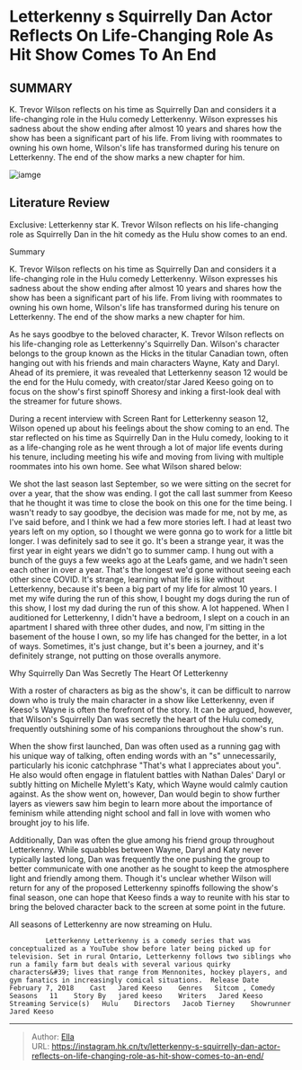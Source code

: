 # Letterkenny s Squirrelly Dan Actor Reflects On Life-Changing Role As Hit Show Comes To An End


## SUMMARY 



  K. Trevor Wilson reflects on his time as Squirrelly Dan and considers it a life-changing role in the Hulu comedy Letterkenny.   Wilson expresses his sadness about the show ending after almost 10 years and shares how the show has been a significant part of his life.   From living with roommates to owning his own home, Wilson&#39;s life has transformed during his tenure on Letterkenny. The end of the show marks a new chapter for him.  

![iamge]()

## Literature Review
Exclusive: Letterkenny star K. Trevor Wilson reflects on his life-changing role as Squirrelly Dan in the hit comedy as the Hulu show comes to an end.


Summary

  K. Trevor Wilson reflects on his time as Squirrelly Dan and considers it a life-changing role in the Hulu comedy Letterkenny.   Wilson expresses his sadness about the show ending after almost 10 years and shares how the show has been a significant part of his life.   From living with roommates to owning his own home, Wilson&#39;s life has transformed during his tenure on Letterkenny. The end of the show marks a new chapter for him.  





As he says goodbye to the beloved character, K. Trevor Wilson reflects on his life-changing role as Letterkenny&#39;s Squirrelly Dan. Wilson&#39;s character belongs to the group known as the Hicks in the titular Canadian town, often hanging out with his friends and main characters Wayne, Katy and Daryl. Ahead of its premiere, it was revealed that Letterkenny season 12 would be the end for the Hulu comedy, with creator/star Jared Keeso going on to focus on the show&#39;s first spinoff Shoresy and inking a first-look deal with the streamer for future shows.




During a recent interview with Screen Rant for Letterkenny season 12, Wilson opened up about his feelings about the show coming to an end. The star reflected on his time as Squirrelly Dan in the Hulu comedy, looking to it as a life-changing role as he went through a lot of major life events during his tenure, including meeting his wife and moving from living with multiple roommates into his own home. See what Wilson shared below:


We shot the last season last September, so we were sitting on the secret for over a year, that the show was ending. I got the call last summer from Keeso that he thought it was time to close the book on this one for the time being. I wasn&#39;t ready to say goodbye, the decision was made for me, not by me, as I&#39;ve said before, and I think we had a few more stories left. I had at least two years left on my option, so I thought we were gonna go to work for a little bit longer.
I was definitely sad to see it go. It&#39;s been a strange year, it was the first year in eight years we didn&#39;t go to summer camp. I hung out with a bunch of the guys a few weeks ago at the Leafs game, and we hadn&#39;t seen each other in over a year. That&#39;s the longest we&#39;d gone without seeing each other since COVID. It&#39;s strange, learning what life is like without Letterkenny, because it&#39;s been a big part of my life for almost 10 years.
I met my wife during the run of this show, I bought my dogs during the run of this show, I lost my dad during the run of this show. A lot happened. When I auditioned for Letterkenny, I didn&#39;t have a bedroom, I slept on a couch in an apartment I shared with three other dudes, and now, I&#39;m sitting in the basement of the house I own, so my life has changed for the better, in a lot of ways. Sometimes, it&#39;s just change, but it&#39;s been a journey, and it&#39;s definitely strange, not putting on those overalls anymore.






 Why Squirrelly Dan Was Secretly The Heart Of Letterkenny 
         

With a roster of characters as big as the show&#39;s, it can be difficult to narrow down who is truly the main character in a show like Letterkenny, even if Keeso&#39;s Wayne is often the forefront of the story. It can be argued, however, that Wilson&#39;s Squirrelly Dan was secretly the heart of the Hulu comedy, frequently outshining some of his companions throughout the show&#39;s run.

When the show first launched, Dan was often used as a running gag with his unique way of talking, often ending words with an &#34;s&#34; unnecessarily, particularly his iconic catchphrase &#34;That&#39;s what I appreciates about you&#34;. He also would often engage in flatulent battles with Nathan Dales&#39; Daryl or subtly hitting on Michelle Mylett&#39;s Katy, which Wayne would calmly caution against. As the show went on, however, Dan would begin to show further layers as viewers saw him begin to learn more about the importance of feminism while attending night school and fall in love with women who brought joy to his life.




Additionally, Dan was often the glue among his friend group throughout Letterkenny. While squabbles between Wayne, Daryl and Katy never typically lasted long, Dan was frequently the one pushing the group to better communicate with one another as he sought to keep the atmosphere light and friendly among them. Though it&#39;s unclear whether Wilson will return for any of the proposed Letterkenny spinoffs following the show&#39;s final season, one can hope that Keeso finds a way to reunite with his star to bring the beloved character back to the screen at some point in the future.



All seasons of Letterkenny are now streaming on Hulu.




             Letterkenny Letterkenny is a comedy series that was conceptualized as a YouTube show before later being picked up for television. Set in rural Ontario, Letterkenny follows two siblings who run a family farm but deals with several various quirky characters&#39; lives that range from Mennonites, hockey players, and gym fanatics in increasingly comical situations.  Release Date   February 7, 2018    Cast   Jared Keeso    Genres   Sitcom , Comedy    Seasons   11    Story By   jared keeso    Writers   Jared Keeso    Streaming Service(s)   Hulu    Directors   Jacob Tierney    Showrunner   Jared Keeso       





---

> Author: [Ella](https://instagram.hk.cn/)  
> URL: https://instagram.hk.cn/tv/letterkenny-s-squirrelly-dan-actor-reflects-on-life-changing-role-as-hit-show-comes-to-an-end/  

